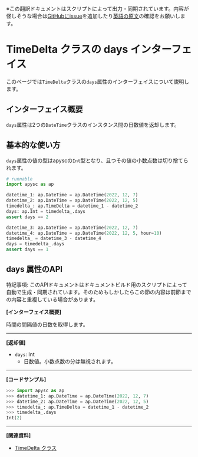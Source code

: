 <span class="inconspicuous-txt">※この翻訳ドキュメントはスクリプトによって出力・同期されています。内容が怪しそうな場合は<a href="https://github.com/simon-ritchie/apysc/issues" target="_blank">GitHubにissue</a>を追加したり[英語の原文](https://simon-ritchie.github.io/apysc/en/timedelta_days.html)の確認をお願いします。</span>

# TimeDelta クラスの days インターフェイス

このページでは`TimeDelta`クラスの`days`属性のインターフェイスについて説明します。

## インターフェイス概要

`days`属性は2つの`DateTime`クラスのインスタンス間の日数値を返却します。

## 基本的な使い方

`days`属性の値の型はapyscの`Int`型となり、且つその値の小数点数は切り捨てられます。

```py
# runnable
import apysc as ap

datetime_1: ap.DateTime = ap.DateTime(2022, 12, 7)
datetime_2: ap.DateTime = ap.DateTime(2022, 12, 5)
timedelta_: ap.TimeDelta = datetime_1 - datetime_2
days: ap.Int = timedelta_.days
assert days == 2

datetime_3: ap.DateTime = ap.DateTime(2022, 12, 7)
datetime_4: ap.DateTime = ap.DateTime(2022, 12, 5, hour=10)
timedelta_ = datetime_3 - datetime_4
days = timedelta_.days
assert days == 1
```

## days 属性のAPI

<span class="inconspicuous-txt">特記事項: このAPIドキュメントはドキュメントビルド用のスクリプトによって自動で生成・同期されています。そのためもしかしたらこの節の内容は前節までの内容と重複している場合があります。</span>

**[インターフェイス概要]**

時間の間隔値の日数を取得します。<hr>

**[返却値]**

- `days`: Int
  - 日数値。小数点数の分は無視されます。

<hr>

**[コードサンプル]**

```py
>>> import apysc as ap
>>> datetime_1: ap.DateTime = ap.DateTime(2022, 12, 7)
>>> datetime_2: ap.DateTime = ap.DateTime(2022, 12, 5)
>>> timedelta_: ap.TimeDelta = datetime_1 - datetime_2
>>> timedelta_.days
Int(2)
```

<hr>

**[関連資料]**

- [TimeDelta クラス](https://simon-ritchie.github.io/apysc/jp/jp_timedelta.html)